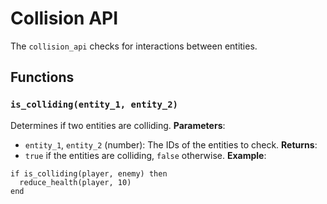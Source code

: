 # Collision API
The `collision_api` checks for interactions between entities.

## Functions
### `is_colliding(entity_1, entity_2)`
Determines if two entities are colliding.
**Parameters**:
- `entity_1`, `entity_2` (number): The IDs of the entities to check.
**Returns**:
- `true` if the entities are colliding, `false` otherwise.
**Example**:
```
if is_colliding(player, enemy) then
  reduce_health(player, 10)
end
```
